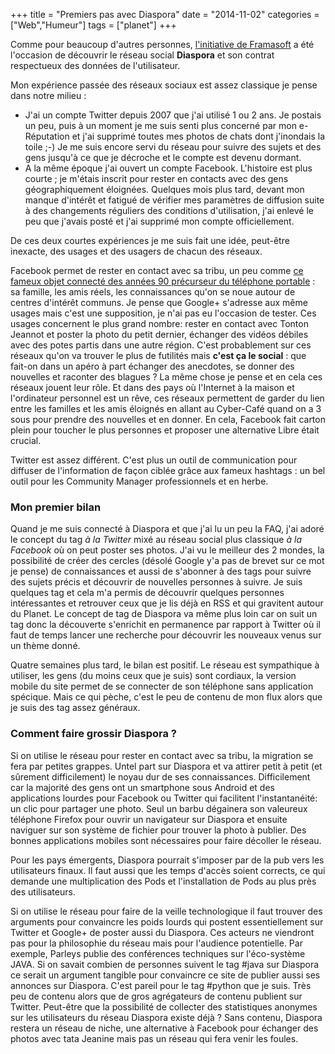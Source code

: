 +++
title = "Premiers pas avec Diaspora"
date = "2014-11-02"
categories = ["Web","Humeur"]
tags = ["planet"]
+++

Comme pour beaucoup d'autres personnes, [l'initiative de
Framasoft](https://framasphere.org) a été l'occasion de découvrir le réseau
social **Diaspora** et son contrat respectueux des données de l'utilisateur.

Mon expérience passée des réseaux sociaux est assez classique je pense dans
notre milieu :

-   J'ai un compte Twitter depuis 2007 que j'ai utilisé 1 ou 2 ans. Je postais un
peu, puis à un moment je me suis senti plus concerné par mon e-Réputation  et
j'ai supprimé toutes mes photos de chats dont j'inondais la toile ;-) Je me
suis encore servi du réseau pour suivre des sujets et des gens jusqu'à ce que
je décroche et le compte est devenu dormant.
-   A la même époque j'ai ouvert un compte Facebook. L'histoire est plus courte ;
je m'étais inscrit pour rester en contacts avec des gens géographiquement
éloignées. Quelques mois plus tard, devant mon manque d'intérêt et fatigué de
vérifier mes paramètres de diffusion suite à des changements réguliers des
conditions d'utilisation, j'ai enlevé le peu que j'avais posté et j'ai supprimé
mon compte officiellement.

De ces deux courtes expériences je me suis fait une idée, peut-être inexacte,
des usages et des usagers de chacun des réseaux.

Facebook permet de rester en contact avec sa tribu, un peu comme [ce fameux
objet connecté des années 90 précurseur du téléphone
portable](http://www.nosannees90.com/dans-les-90s-le-tam-tam-et-le-tatoo-pour-garder-le-contact-avec-sa-tribu) :
sa famille, les amis réels, les connaissances qu'on se noue autour de centres
d'intérêt communs. Je pense que Google+ s'adresse aux même usages mais c'est
une supposition, je n'ai pas eu l'occasion de tester.  Ces usages concernent le
plus grand nombre: rester en contact avec Tonton Jeannot et poster la photo du
petit dernier, échanger des vidéos débiles avec des potes partis dans une autre
région. C'est probablement sur ces réseaux qu'on va trouver le plus de
futilités mais **c'est ça le social** : que fait-on dans un apéro à part
échanger des anecdotes, se donner des nouvelles et raconter des blagues ? La
même chose  je pense et en cela ces réseaux jouent leur rôle. Et dans des pays
où l'Internet à la maison et l'ordinateur personnel est un rêve, ces
réseaux permettent de garder du lien entre les familles et les amis éloignés en
allant au Cyber-Café quand on a 3 sous pour prendre des nouvelles et en donner.
En cela, Facebook fait carton plein pour toucher le plus personnes et proposer
une alternative Libre était crucial.

Twitter est assez différent. C'est plus un outil de communication pour diffuser
de l'information de façon ciblée grâce aux fameux hashtags : un bel outil pour
les Community Manager professionnels et en herbe.

### Mon premier bilan

Quand je me suis connecté à Diaspora et que j'ai lu un peu la FAQ, j'ai adoré
le concept du tag *à la Twitter* mixé au réseau social plus classique *à la
Facebook* où on peut poster ses photos. J'ai vu le meilleur des 2 mondes, la
possibilité de créer des cercles (désolé Google y'a pas de brevet sur ce mot je
pense) de connaissances et aussi de s'abonner à des tags pour suivre des sujets
précis et découvrir de nouvelles personnes à suivre. Je suis quelques tag et
cela m'a permis de découvrir quelques personnes intéressantes et retrouver ceux
que je lis déjà en RSS et qui gravitent autour du Planet. Le concept de tag de
Diaspora va même plus loin car on suit un tag donc la découverte s'enrichit en
permanence par rapport à Twitter où il faut de temps lancer une recherche pour
découvrir les nouveaux venus sur un thème donné.

Quatre semaines plus tard, le bilan est positif. Le réseau est sympathique à
utiliser, les gens (du moins ceux que je suis) sont cordiaux, la version mobile
du site permet de se connecter de son téléphone sans application spécique. Mais
ce qui pèche, c'est le peu de contenu de mon flux alors que je suis des tag
assez généraux.

### Comment faire grossir Diaspora ?

Si on utilise le réseau pour rester en contact avec sa tribu, la migration se
fera par petites grappes. Untel part sur Diaspora et va attirer petit à petit
(et sûrement difficilement) le noyau dur de ses connaissances.  Difficilement
car la majorité des gens ont un smartphone sous Android et des applications
lourdes pour Facebook ou Twitter qui facilitent l'instantanéité: un clic pour
partager une photo. Seul un barbu dégainera son valeureux téléphone Firefox
pour ouvrir un navigateur sur Diaspora et ensuite naviguer sur son système de
fichier pour trouver la photo à publier. Des bonnes applications mobiles sont
nécessaires pour faire décoller le réseau. 

Pour les pays émergents, Diaspora pourrait s'imposer par de la pub vers les
utilisateurs finaux. Il faut aussi que les temps d'accès soient corrects, ce
qui demande une multiplication des Pods et l'installation de Pods au plus près
des utilisateurs.

Si on utilise le réseau pour faire de la veille technologique il faut trouver
des arguments pour convaincre les poids lourds qui postent essentiellement sur
Twitter et Google+ de poster aussi du Diaspora. Ces acteurs ne viendront pas
pour la philosophie du réseau mais pour l'audience potentielle. Par exemple,
Parleys publie des conférences techniques sur l'éco-système JAVA. Si on savait
combien de personnes suivent le tag #java sur Diaspora ce serait un argument
tangible pour convaincre ce site de publier aussi ses annonces sur Diaspora.
C'est pareil pour le tag #python que je suis. Très peu de contenu alors que de
gros agrégateurs de contenu publient sur Twitter.  Peut-être que la possibilité
de collecter des statistiques anonymes sur les utilisateurs du réseau Diaspora
existe déjà ? Sans contenu, Diaspora restera un réseau de niche, une
alternative à Facebook pour échanger des photos avec tata Jeanine mais pas un
réseau qui fera venir les foules.
